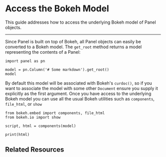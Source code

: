 # Access the Bokeh Model

This guide addresses how to access the underlying Bokeh model of Panel objects.

---

Since Panel is built on top of Bokeh, all Panel objects can easily be converted to a Bokeh model. The ``get_root`` method returns a model representing the contents of a Panel:

```{pyodide}
import panel as pn

model = pn.Column('# Some markdown').get_root()
model
```

By default this model will be associated with Bokeh's ``curdoc()``, so if you want to associate the model with some other ``Document`` ensure you supply it explicitly as the first argument. Once you have access to the underlying Bokeh model you can use all the usual Bokeh utilities such as ``components``, ``file_html``, or ``show``

```{pyodide}
from bokeh.embed import components, file_html
from bokeh.io import show

script, html = components(model)

print(html)
```

## Related Resources
